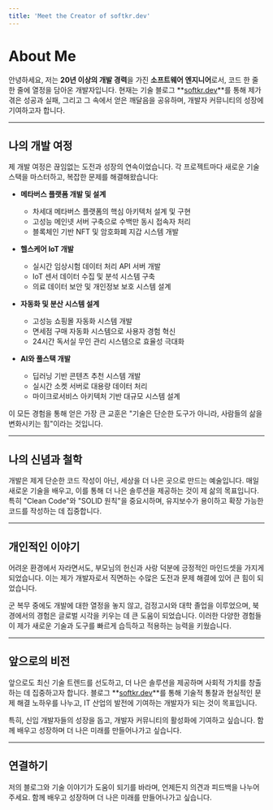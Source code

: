 ```yaml
---
title: 'Meet the Creator of softkr.dev'
---
```


# About Me

안녕하세요, 저는 **20년 이상의 개발 경력**을 가진 **소프트웨어 엔지니어**로서, 코드 한 줄 한 줄에 열정을 담아온 개발자입니다. 현재는 기술 블로그 **[softkr.dev](https://softkr.dev)**를 통해 제가 겪은 성공과 실패, 그리고 그 속에서 얻은 깨달음을 공유하며, 개발자 커뮤니티의 성장에 기여하고자 합니다.

---

## 나의 개발 여정

제 개발 여정은 끊임없는 도전과 성장의 연속이었습니다. 각 프로젝트마다 새로운 기술 스택을 마스터하고, 복잡한 문제를 해결해왔습니다:

- **메타버스 플랫폼 개발 및 설계**
  - 차세대 메타버스 플랫폼의 핵심 아키텍처 설계 및 구현
  - 고성능 메인넷 서버 구축으로 수백만 동시 접속자 처리
  - 블록체인 기반 NFT 및 암호화폐 지갑 시스템 개발

- **헬스케어 IoT 개발**
  - 실시간 임상시험 데이터 처리 API 서버 개발
  - IoT 센서 데이터 수집 및 분석 시스템 구축
  - 의료 데이터 보안 및 개인정보 보호 시스템 설계

- **자동화 및 분산 시스템 설계**
  - 고성능 쇼핑몰 자동화 시스템 개발
  - 면세점 구매 자동화 시스템으로 사용자 경험 혁신
  - 24시간 독서실 무인 관리 시스템으로 효율성 극대화

- **AI와 풀스택 개발**
  - 딥러닝 기반 콘텐츠 추천 시스템 개발
  - 실시간 소켓 서버로 대용량 데이터 처리
  - 마이크로서비스 아키텍처 기반 대규모 시스템 설계

이 모든 경험을 통해 얻은 가장 큰 교훈은 "기술은 단순한 도구가 아니라, 사람들의 삶을 변화시키는 힘"이라는 것입니다.

---

## 나의 신념과 철학

개발은 제게 단순한 코드 작성이 아닌, 세상을 더 나은 곳으로 만드는 예술입니다. 매일 새로운 기술을 배우고, 이를 통해 더 나은 솔루션을 제공하는 것이 제 삶의 목표입니다. 특히 "Clean Code"와 "SOLID 원칙"을 중요시하며, 유지보수가 용이하고 확장 가능한 코드를 작성하는 데 집중합니다.

---

## 개인적인 이야기

어려운 환경에서 자라면서도, 부모님의 헌신과 사랑 덕분에 긍정적인 마인드셋을 가지게 되었습니다. 이는 제가 개발자로서 직면하는 수많은 도전과 문제 해결에 있어 큰 힘이 되었습니다.

군 복무 중에도 개발에 대한 열정을 놓지 않고, 검정고시와 대학 졸업을 이루었으며, 북경에서의 경험은 글로벌 시각을 키우는 데 큰 도움이 되었습니다. 이러한 다양한 경험들이 제가 새로운 기술과 도구를 빠르게 습득하고 적용하는 능력을 키웠습니다.

---

## 앞으로의 비전

앞으로도 최신 기술 트렌드를 선도하고, 더 나은 솔루션을 제공하며 사회적 가치를 창출하는 데 집중하고자 합니다. 블로그 **[softkr.dev](https://softkr.dev)**를 통해 기술적 통찰과 현실적인 문제 해결 노하우를 나누고, IT 산업의 발전에 기여하는 개발자가 되는 것이 목표입니다.

특히, 신입 개발자들의 성장을 돕고, 개발자 커뮤니티의 활성화에 기여하고 싶습니다. 함께 배우고 성장하며 더 나은 미래를 만들어나가고 싶습니다.

---

## 연결하기

저의 블로그와 기술 이야기가 도움이 되기를 바라며, 언제든지 의견과 피드백을 나누어 주세요. 함께 배우고 성장하며 더 나은 미래를 만들어나가고 싶습니다.
